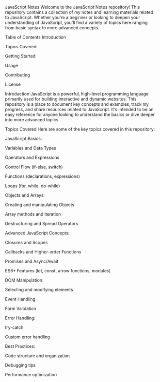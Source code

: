 JavaScript Notes
Welcome to the JavaScript Notes repository! This repository contains a collection of my notes and learning materials related to JavaScript. Whether you're a beginner or looking to deepen your understanding of JavaScript, you'll find a variety of topics here ranging from basic syntax to more advanced concepts.

Table of Contents
Introduction

Topics Covered

Getting Started

Usage

Contributing

License

Introduction
JavaScript is a powerful, high-level programming language primarily used for building interactive and dynamic websites. This repository is a place to document key concepts and examples, track my progress, and share resources related to JavaScript. It's intended to be an easy reference for anyone looking to understand the basics or dive deeper into more advanced topics.

Topics Covered
Here are some of the key topics covered in this repository:

JavaScript Basics:

Variables and Data Types

Operators and Expressions

Control Flow (if-else, switch)

Functions (declarations, expressions)

Loops (for, while, do-while)

Objects and Arrays:

Creating and manipulating Objects

Array methods and iteration

Destructuring and Spread Operators

Advanced JavaScript Concepts:

Closures and Scopes

Callbacks and Higher-order Functions

Promises and Async/Await

ES6+ Features (let, const, arrow functions, modules)

DOM Manipulation:

Selecting and modifying elements

Event Handling

Form Validation

Error Handling:

try-catch

Custom error handling

Best Practices:

Code structure and organization

Debugging tips

Performance optimization
